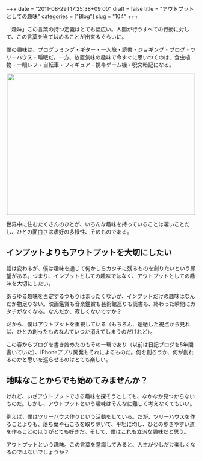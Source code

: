 +++
date = "2011-08-29T17:25:38+09:00"
draft = false
title = "アウトプットとしての趣味"
categories = ["Blog"]
slug = "104"
+++

「趣味」この言葉の持つ定義はとても幅広い。人間が行うすべての行動に対して、この言葉を当てはめることが出来るぐらいに。

僕の趣味は、プログラミング・ギター・一人旅・読書・ジョギング・ブログ・ツリーハウス・睡眠だ。一方、放置気味の趣味で今すぐに思いつくのは、食虫植物・一眼レフ・自転車・フィギュア・携帯ゲーム機・呪文暗記になる。

<img style="display:block; margin-left:auto; margin-right:auto;" src="/images/2011/09/0104_1.jpg" border="0" width="500" height="375" />

世界中に住むたくさんのひとが、いろんな趣味を持っていることは凄いことだし、ひとの面白さは嗜好の多様性、そのものである。

<h2>インプットよりもアウトプットを大切にしたい</h2>

話は変わるが、僕は趣味を通じて何かしらカタチに残るものを創りたいという願望がある。つまり、インプットとしての趣味ではなく、アウトプットとしての趣味を大切にしたい。

あらゆる趣味を否定するつもりはまったくないが、インプットだけの趣味はなんだか物足りない。映画鑑賞も音楽鑑賞も芸術館巡りも読書も、終わった瞬間にカタチがなくなる。なんだか、寂しくないですか？

だから、僕はアウトプットを重視している（もちろん、透徹した視点から見れば、ひとの創ったものなんていつか消えてしまうのだけれど）。

この春からブログを書き始めたのもその一環であり（以前は日記ブログを5年間書いていた）、iPhoneアプリ開発もそれによるものだ。何を創ろうか、何が創れるのかと思いを巡らせるのはとても楽しい。

<h2>地味なことからでも始めてみませんか？</h2>

けれど、いざアウトプットできる趣味を探そうとしても、なかなか見つからないものだ。しかし、アウトプットという趣味はそんなに難しく考えなくてもいい。

例えば、僕はツリーハウス作りという活動をしている。だが、ツリーハウスを作ることよりも、落ち葉や石ころを取り除いて、平坦に均し、ひとの歩きやすい道を作ることのほうがとても好きだ。そして、僕はこれも立派な趣味だと思う。

アウトプットという趣味。この言葉を意識してみると、人生が少しだけ楽しくなるのではないでしょうか？
